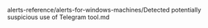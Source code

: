 alerts-reference/alerts-for-windows-machines/Detected potentially suspicious use of Telegram tool.md
